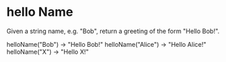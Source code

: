  # hello Name

 Given a string name, e.g. "Bob", return a greeting of the form "Hello Bob!".


helloName("Bob") → "Hello Bob!"
helloName("Alice") → "Hello Alice!"
helloName("X") → "Hello X!"